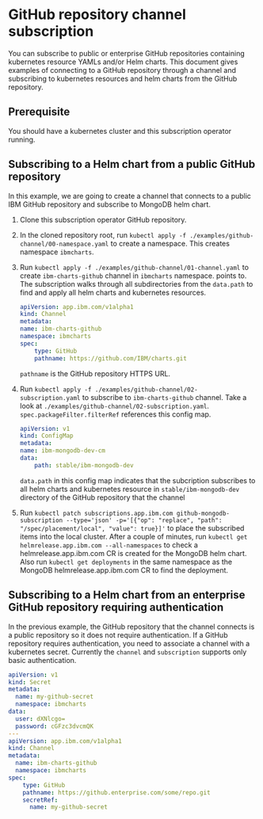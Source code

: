 # GitHub repository channel subscription

You can subscribe to public or enterprise GitHub repositories containing kubernetes resource YAMLs and/or Helm charts. This document gives examples of connecting to a GitHub repository through a channel and subscribing to kubernetes resources and helm charts from the GitHub repository.

## Prerequisite

You should have a kubernetes cluster and this subscription operator running.

## Subscribing to a Helm chart from a public GitHub repository

In this example, we are going to create a channel that connects to a public IBM GitHub repository and subscribe to MongoDB helm chart.

1. Clone this subscription operator GitHub repository.
1. In the cloned repository root, run `kubectl apply -f ./examples/github-channel/00-namespace.yaml` to create a namespace. This creates namespace `ibmcharts`.
1. Run `kubectl apply -f ./examples/github-channel/01-channel.yaml` to create `ibm-charts-github` channel in `ibmcharts` namespace.
 points to. The subscription walks through all subdirectories from the `data.path` to find and apply all helm charts and kubernetes resources.

    ```yaml
    apiVersion: app.ibm.com/v1alpha1
    kind: Channel
    metadata:
    name: ibm-charts-github
    namespace: ibmcharts
    spec:
        type: GitHub
        pathname: https://github.com/IBM/charts.git
    ```

    `pathname` is the GitHub repository HTTPS URL.

1. Run `kubectl apply -f ./examples/github-channel/02-subscription.yaml` to subscribe to `ibm-charts-github` channel. Take a look at `./examples/github-channel/02-subscription.yaml`. `spec.packageFilter.filterRef` references this config map.

    ```yaml
    apiVersion: v1
    kind: ConfigMap
    metadata:
    name: ibm-mongodb-dev-cm
    data:
        path: stable/ibm-mongodb-dev
    ```

    `data.path` in this config map indicates that the subcription subscribes to all helm charts and kubernetes resource in `stable/ibm-mongodb-dev` directory of the GitHub repository that the channel
1. Run `kubectl patch subscriptions.app.ibm.com github-mongodb-subscription --type='json' -p='[{"op": "replace", "path": "/spec/placement/local", "value": true}]'` to place the subscribed items into the local cluster. After a couple of minutes, run `kubectl get helmrelease.app.ibm.com --all-namespaces` to check a helmrelease.app.ibm.com CR is created for the MongoDB helm chart. Also run `kubectl get deployments` in the same namespace as the MongoDB helmrelease.app.ibm.com CR to find the deployment.

## Subscribing to a Helm chart from an enterprise GitHub repository requiring authentication

In the previous example, the GitHub repository that the channel connects is a public repository so it does not require authentication. If a GitHub repository requires authentication, you need to associate a channel with a kubernetes secret. Currently the `channel` and `subscription` supports only basic authentication.

```yaml
apiVersion: v1
kind: Secret
metadata:
  name: my-github-secret
  namespace: ibmcharts
data:
  user: dXNlcgo=
  password: cGFzc3dvcmQK
---
apiVersion: app.ibm.com/v1alpha1
kind: Channel
metadata:
  name: ibm-charts-github
  namespace: ibmcharts
spec:
    type: GitHub
    pathname: https://github.enterprise.com/some/repo.git
    secretRef:
      name: my-github-secret
```